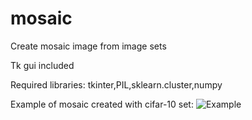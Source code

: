 # mosaic
Create mosaic image from image sets

Tk gui included

Required libraries: tkinter,PIL,sklearn.cluster,numpy 

Example of mosaic created with cifar-10 set:
![Example](https://github.com/mjleinon/mosaic/blob/main/meitsimosaic1615030222.jpg)
